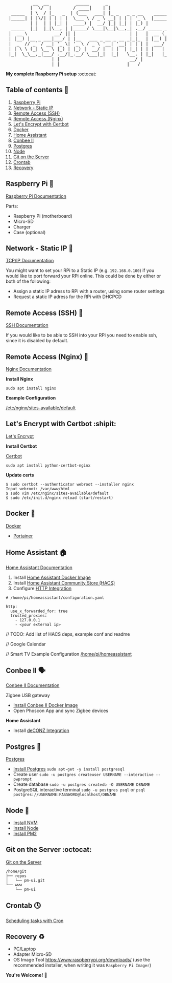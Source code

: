 <pre align="center">
          __  __          _____      _                        
         |  \/  |        / ____|    | |                       
  _____  | \  / |_   _  | (___   ___| |_ _   _ _ __    _____  
 |_____| | |\/| | | | |  \___ \ / _ \ __| | | | '_ \  |_____| 
         | |  | | |_| |  ____) |  __/ |_| |_| | |_) |         
  _____  |_|  |_|\__, | |_____/ \___|\__|\__,_| .__/ _____ _  
 |  __ \          __/ || |                    | |   |  __ (_) 
 | |__) |__ _ ___|___/ | |__   ___ _ __ _ __ _|_|_  | |__) |  
 |  _  // _` / __| '_ \| '_ \ / _ \ '__| '__| | | | |  ___/ | 
 | | \ \ (_| \__ \ |_) | |_) |  __/ |  | |  | |_| | | |   | | 
 |_|  \_\__,_|___/ .__/|_.__/ \___|_|  |_|   \__, | |_|   |_| 
                 | |                          __/ |           
                 |_|                         |___/            
</pre>

**My complete Raspberry Pi setup** :octocat:

Table of contents :book:
-----------------
1. [Raspberry Pi](#raspberry-pi-strawberry)
1. [Network - Static IP](#network---static-ip-wrench)
1. [Remote Access (SSH)](#remote-access-ssh-wrench)
1. [Remote Access (Nginx)](#remote-access-nginx-wrench)
1. [Let's Encrypt with Certbot](#lets-encrypt-with-certbot-shipit)
1. [Docker](#docker-whale)
1. [Home Assistant](#home-assistant-house)
1. [Conbee II](#conbee-ii-speaking_head)
1. [Postgres](#postgres-elephant)
1. [Node](#node-diamond_shape_with_a_dot_inside)
1. [Git on the Server](#git-on-the-server-octocat)
1. [Crontab](#crontab-clock4)
1. [Recovery](#recovery-recycle)

Raspberry Pi :strawberry:
------------
[Raspberry Pi Documentation](https://www.raspberrypi.org/documentation/)

Parts:
- Raspberry Pi (motherboard)
- Micro-SD
- Charger
- Case (optional)

Network - Static IP :wrench:
-------------------
[TCP/IP Documentation](https://www.raspberrypi.org/documentation/configuration/tcpip/)

You might want to set your RPi to a Static IP (e.g. `192.168.0.100`) if you would like to port forward your RPi online. This could be done by either or both of the following:
- Assign a static IP adress to RPi with a router, using some router settings
- Request a static IP adress for the RPi with DHCPCD

Remote Access (SSH) :wrench:
-------------------
[SSH Documentation](https://www.raspberrypi.org/documentation/remote-access/ssh/)

If you would like to be able to SSH into your RPi you need to enable ssh, since it is disabled by default.

Remote Access (Nginx) :wrench:
---------------------
[Nginx Documentation](https://www.raspberrypi.org/documentation/remote-access/web-server/nginx.md)

**Install Nginx**

`sudo apt install nginx`

**Example Configuration**

[/etc/nginx/sites-available/default](nginx)

Let's Encrypt with Certbot :shipit:
--------------------------
[Let's Encrypt](https://letsencrypt.org/)

**Install Certbot**

[Certbot](https://certbot.eff.org/)

`sudo apt install python-certbot-nginx`

**Update certs**
```
$ sudo certbot --authenticator webroot --installer nginx
Input webroot: /var/www/html
$ sudo vim /etc/nginx/sites-available/default
$ sudo /etc/init.d/nginx reload (start/restart)
```

Docker :whale:
--------------
[Docker](https://www.docker.com/)
- [Portainer](https://www.portainer.io/)


Home Assistant :house:
--------------
[Home Assistant Documentation](https://www.home-assistant.io/)
1. Install [Home Assistant Docker Image](https://www.home-assistant.io/docs/installation/docker/)
2. Install [Home Assistant Community Store (HACS)](https://hacs.xyz/)
3. Configure [HTTP Integration](https://www.home-assistant.io/integrations/http/)
```
# /home/pi/homeassistant/configuration.yaml

http:
  use_x_forwarded_for: true
  trusted_proxies:
    - 127.0.0.1
    - <your external ip>
```

// TODO: Add list of HACS deps, example conf and readme

// Google Calendar

// Smart TV
Example Configuration [/home/pi/homeassistant](homeassistant)

Conbee II :speaking_head:
---------
[Conbee II Documentation](https://phoscon.de/en/conbee2)

Zigbee USB gateway

- [Install Conbee II Docker Image](https://phoscon.de/en/conbee2/install#docker)
- Open Phoscon App and sync Zigbee devices

**Home Assistant**
- Install [deCONZ Integration](https://www.home-assistant.io/integrations/deconz/)

Postgres :elephant:
--------
[Postgres](https://www.postgresql.org/)

- [Install Postgres](https://www.postgresql.org/download/linux/ubuntu/) `sudo apt-get -y install postgresql`
- Create user `sudo -u postgres createuser USERNAME --interactive --pwprompt`
- Create database `sudo -u postgres createdb -O USERNAME DBNAME`
- PostgreSQL interactive terminal `sudo -u postgres psql` or `psql postgres://USERNAME:PASSWORD@localhost/DBNAME`

Node :diamond_shape_with_a_dot_inside:
----
- [Install NVM](https://github.com/nvm-sh/nvm#installing-and-updating)
- [Install Node](https://github.com/nvm-sh/nvm#usage)
- [Install PM2](https://github.com/Unitech/pm2)

Git on the Server :octocat:
-----------------
[Git on the Server](https://git-scm.com/book/fa/v2/Git-on-the-Server-Setting-Up-the-Server)

```
/home/git
├── repos
│   └── pm-ui.git
└── www
    └── pm-ui
```

Crontab :clock4:
-------
[Scheduling tasks with Cron](https://www.raspberrypi.org/documentation/linux/usage/cron.md)

Recovery :recycle:
--------
- PC/Laptop
- Adapter Micro-SD
- OS Image Tool https://www.raspberrypi.org/downloads/ (use the recommended installer, when writing it was `Raspberry Pi Imager`)

**You're Welcome!** :tada:
